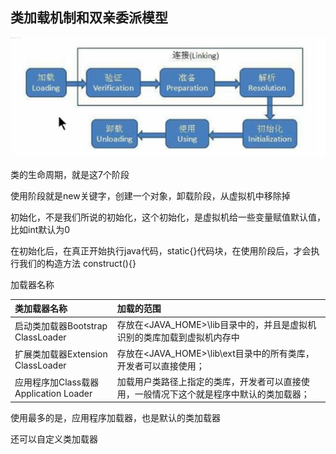 ## 类加载机制和双亲委派模型

![](/assets/8888ijjjjjooopl.png)

类的生命周期，就是这7个阶段

使用阶段就是new关键字，创建一个对象，卸载阶段，从虚拟机中移除掉

初始化，不是我们所说的初始化，这个初始化，是虚拟机给一些变量赋值默认值，比如int默认为0

在初始化后，在真正开始执行java代码，static{}代码块，在使用阶段后，才会执行我们的构造方法 construct\(\){}

加载器名称

| **类加载器名称** | **加载的范围** |
| :--- | :--- |
| 启动类加载器Bootstrap ClassLoader | 存放在&lt;JAVA\_HOME&gt;\lib目录中的，并且是虚拟机识别的类库加载到虚拟机内存中 |
| 扩展类加载器Extension ClassLoader | 存放在&lt;JAVA\_HOME&gt;\lib\ext目录中的所有类库，开发者可以直接使用； |
| 应用程序加Class载器Application Loader | 加载用户类路径上指定的类库，开发者可以直接使用，一般情况下这个就是程序中默认的类加载器； |

使用最多的是，应用程序加载器，也是默认的类加载器

还可以自定义类加载器

